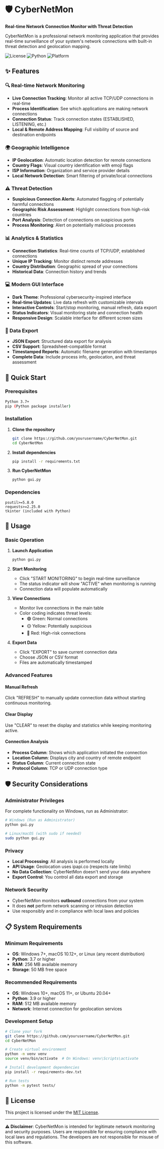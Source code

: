 # 🛡️ CyberNetMon

**Real-time Network Connection Monitor with Threat Detection**

CyberNetMon is a professional network monitoring application that provides real-time surveillance of your system's network connections with built-in threat detection and geolocation mapping.

![License](https://img.shields.io/badge/license-MIT-blue.svg)
![Python](https://img.shields.io/badge/python-3.7+-green.svg)
![Platform](https://img.shields.io/badge/platform-Windows%20%7C%20Linux%20%7C%20macOS-lightgrey.svg)

## ✨ Features

### 🔍 Real-time Network Monitoring
- **Live Connection Tracking**: Monitor all active TCP/UDP connections in real-time
- **Process Identification**: See which applications are making network connections
- **Connection Status**: Track connection states (ESTABLISHED, LISTENING, etc.)
- **Local & Remote Address Mapping**: Full visibility of source and destination endpoints

### 🌍 Geographic Intelligence
- **IP Geolocation**: Automatic location detection for remote connections
- **Country Flags**: Visual country identification with emoji flags
- **ISP Information**: Organization and service provider details
- **Local Network Detection**: Smart filtering of private/local connections

### ⚠️ Threat Detection
- **Suspicious Connection Alerts**: Automated flagging of potentially harmful connections
- **Geographic Risk Assessment**: Highlight connections from high-risk countries
- **Port Analysis**: Detection of connections on suspicious ports
- **Process Monitoring**: Alert on potentially malicious processes

### 📊 Analytics & Statistics
- **Connection Statistics**: Real-time counts of TCP/UDP, established connections
- **Unique IP Tracking**: Monitor distinct remote addresses
- **Country Distribution**: Geographic spread of your connections
- **Historical Data**: Connection history and trends

### 💻 Modern GUI Interface
- **Dark Theme**: Professional cybersecurity-inspired interface
- **Real-time Updates**: Live data refresh with customizable intervals
- **Interactive Controls**: Start/stop monitoring, manual refresh, data export
- **Status Indicators**: Visual monitoring state and connection health
- **Responsive Design**: Scalable interface for different screen sizes

### 📁 Data Export
- **JSON Export**: Structured data export for analysis
- **CSV Support**: Spreadsheet-compatible format
- **Timestamped Reports**: Automatic filename generation with timestamps
- **Complete Data**: Include process info, geolocation, and threat assessment

## 🚀 Quick Start

### Prerequisites
```bash
Python 3.7+
pip (Python package installer)
```

### Installation

1. **Clone the repository**
   ```bash
   git clone https://github.com/yourusername/CyberNetMon.git
   cd CyberNetMon
   ```

2. **Install dependencies**
   ```bash
   pip install -r requirements.txt
   ```

3. **Run CyberNetMon**
   ```bash
   python gui.py
   ```

### Dependencies
```
psutil>=5.8.0
requests>=2.25.0
tkinter (included with Python)
```

## 🎯 Usage

### Basic Operation

1. **Launch Application**
   ```bash
   python gui.py
   ```

2. **Start Monitoring**
   - Click "START MONITORING" to begin real-time surveillance
   - The status indicator will show "ACTIVE" when monitoring is running
   - Connection data will populate automatically

3. **View Connections**
   - Monitor live connections in the main table
   - Color coding indicates threat levels:
     - 🟢 Green: Normal connections
     - 🟡 Yellow: Potentially suspicious
     - 🔴 Red: High-risk connections

4. **Export Data**
   - Click "EXPORT" to save current connection data
   - Choose JSON or CSV format
   - Files are automatically timestamped

### Advanced Features

#### Manual Refresh
Click "REFRESH" to manually update connection data without starting continuous monitoring.

#### Clear Display
Use "CLEAR" to reset the display and statistics while keeping monitoring active.

#### Connection Analysis
- **Process Column**: Shows which application initiated the connection
- **Location Column**: Displays city and country of remote endpoint
- **Status Column**: Current connection state
- **Protocol Column**: TCP or UDP connection type

## 🛡️ Security Considerations

### Administrator Privileges
For complete functionality on Windows, run as Administrator:
```bash
# Windows (Run as Administrator)
python gui.py

# Linux/macOS (with sudo if needed)
sudo python gui.py
```

### Privacy
- **Local Processing**: All analysis is performed locally
- **API Usage**: Geolocation uses ipapi.co (respects rate limits)
- **No Data Collection**: CyberNetMon doesn't send your data anywhere
- **Export Control**: You control all data export and storage

### Network Security
- CyberNetMon monitors **outbound** connections from your system
- It does **not** perform network scanning or intrusion detection
- Use responsibly and in compliance with local laws and policies

## 📋 System Requirements

### Minimum Requirements
- **OS**: Windows 7+, macOS 10.12+, or Linux (any recent distribution)
- **Python**: 3.7 or higher
- **RAM**: 256 MB available memory
- **Storage**: 50 MB free space

### Recommended Requirements
- **OS**: Windows 10+, macOS 11+, or Ubuntu 20.04+
- **Python**: 3.9 or higher
- **RAM**: 512 MB available memory
- **Network**: Internet connection for geolocation services

### Development Setup
```bash
# Clone your fork
git clone https://github.com/yourusername/CyberNetMon.git
cd CyberNetMon

# Create virtual environment
python -m venv venv
source venv/bin/activate  # On Windows: venv\Scripts\activate

# Install development dependencies
pip install -r requirements-dev.txt

# Run tests
python -m pytest tests/
```

## 📝 License

This project is licensed under the [MIT License](LICENSE).

---

**⚠️ Disclaimer**: CyberNetMon is intended for legitimate network monitoring and security purposes. Users are responsible for ensuring compliance with local laws and regulations. The developers are not responsible for misuse of this software.
